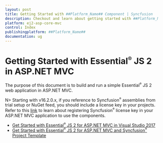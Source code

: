```yaml
---
layout: post
title: Getting Started with ##Platform_Name## Component | Syncfusion
description: Checkout and learn about getting started with ##Platform_Name## component of Syncfusion Essential JS 2 and more details.
platform: ej2-asp-core-mvc
control: Index
publishingplatform: ##Platform_Name##
documentation: ug
---
```


# Getting Started with Essential<sup style="font-size:70%">&reg;</sup> JS 2 in ASP.NET MVC

The purpose of this document is to build and run a simple Essential<sup style="font-size:70%">&reg;</sup> JS 2 web application in ASP.NET MVC.

N> Starting with v16.2.0.x, if you reference to Syncfusion<sup style="font-size:70%">&reg;</sup> assemblies from trial setup or NuGet feed, you should include a license key in your projects. Refer to this [link](https://help.syncfusion.com/common/essential-studio/licensing/license-key) to learn about registering Syncfusion<sup style="font-size:70%">&reg;</sup> license key in your ASP.NET MVC application to use the components.

* [Get Started with Essential<sup style="font-size:70%">&reg;</sup> JS 2 for ASP.NET MVC in Visual Studio 2017](visual-studio-2017/)
* [Get Started with Essential<sup style="font-size:70%">&reg;</sup> JS 2 for ASP.NET MVC and Syncfusion<sup style="font-size:70%">&reg;</sup> Project Template](project-template/)

